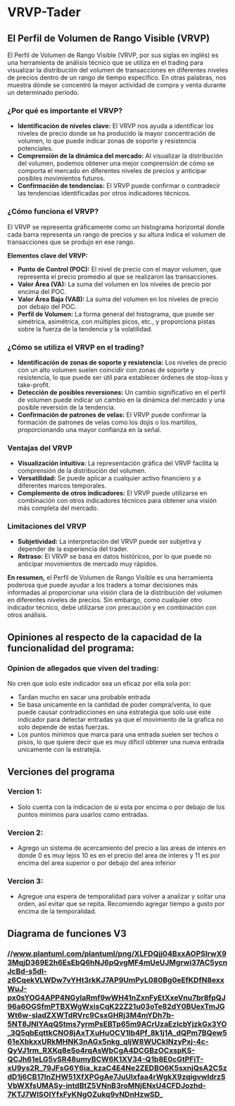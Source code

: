 # VRVP-Tader

## El Perfil de Volumen de Rango Visible (VRVP)

El Perfil de Volumen de Rango Visible (VRVP, por sus siglas en inglés) es una herramienta de análisis técnico que se utiliza en el trading para visualizar la distribución del volumen de transacciones en diferentes niveles de precios dentro de un rango de tiempo específico. En otras palabras, nos muestra dónde se concentró la mayor actividad de compra y venta durante un determinado período.

### ¿Por qué es importante el VRVP?
* **Identificación de niveles clave:** El VRVP nos ayuda a identificar los niveles de precio donde se ha producido la mayor concentración de volumen, lo que puede indicar zonas de soporte y resistencia potenciales.
* **Comprensión de la dinámica del mercado:** Al visualizar la distribución del volumen, podemos obtener una mejor comprensión de cómo se comporta el mercado en diferentes niveles de precios y anticipar posibles movimientos futuros.
* **Confirmación de tendencias:** El VRVP puede confirmar o contradecir las tendencias identificadas por otros indicadores técnicos.

### ¿Cómo funciona el VRVP?
El VRVP se representa gráficamente como un histograma horizontal donde cada barra representa un rango de precios y su altura indica el volumen de transacciones que se produjo en ese rango.

**Elementos clave del VRVP:**

* **Punto de Control (POC):** El nivel de precio con el mayor volumen, que representa el precio promedio al que se realizaron las transacciones.
* **Valor Área (VA):** La suma del volumen en los niveles de precio por encima del POC.
* **Valor Área Baja (VAB):** La suma del volumen en los niveles de precio por debajo del POC.
* **Perfil de Volumen:** La forma general del histograma, que puede ser simétrica, asimétrica, con múltiples picos, etc., y proporciona pistas sobre la fuerza de la tendencia y la volatilidad.

### ¿Cómo se utiliza el VRVP en el trading?
* **Identificación de zonas de soporte y resistencia:** Los niveles de precio con un alto volumen suelen coincidir con zonas de soporte y resistencia, lo que puede ser útil para establecer órdenes de stop-loss y take-profit.
* **Detección de posibles reversiones:** Un cambio significativo en el perfil de volumen puede indicar un cambio en la dinámica del mercado y una posible reversión de la tendencia.
* **Confirmación de patrones de velas:** El VRVP puede confirmar la formación de patrones de velas como los dojis o los martillos, proporcionando una mayor confianza en la señal.

### Ventajas del VRVP
* **Visualización intuitiva:** La representación gráfica del VRVP facilita la comprensión de la distribución del volumen.
* **Versatilidad:** Se puede aplicar a cualquier activo financiero y a diferentes marcos temporales.
* **Complemento de otros indicadores:** El VRVP puede utilizarse en combinación con otros indicadores técnicos para obtener una visión más completa del mercado.

### Limitaciones del VRVP
* **Subjetividad:** La interpretación del VRVP puede ser subjetiva y depender de la experiencia del trader.
* **Retraso:** El VRVP se basa en datos históricos, por lo que puede no anticipar movimientos de mercado muy rápidos.

**En resumen,** el Perfil de Volumen de Rango Visible es una herramienta poderosa que puede ayudar a los traders a tomar decisiones más informadas al proporcionar una visión clara de la distribución del volumen en diferentes niveles de precios. Sin embargo, como cualquier otro indicador técnico, debe utilizarse con precaución y en combinación con otros análisis.

## Opiniones al respecto de la capacidad de la funcionalidad del programa:

### Opinion de allegados que viven del trading:
No cren que solo este indicador sea un eficaz por ella sola por:
  * Tardan mucho en sacar una probable entrada
   * Se basa unicamente en la cantidad de poder compra/venta, lo que puede causar contradicciones en una estrategia que solo use este indicador para detectar entradas ya que el movimiento de la grafica no solo depende de estas fuerzas.
  * Los puntos minimos que marca para una entrada suelen ser techos o pisos, lo que quiere decir que es muy dificil obtener una nueva entrada unicamente con la estratejia.

## Verciones del programa
### Vercion 1:
* Solo cuenta con la indicacion de si esta por encima o por debajo de los puntos minimos para usarlos como entradas.
### Vercion 2:
* Agrego un sistema de acercamiento del precio a las areas de interes en donde 0 es muy lejos 10 es en el precio del area de interes y 11 es por encima del area superior o por debajo del area inferior
### Vercion 3:
* Agregue una espera de temporalidad para volver a analizar y soltar una orden, asi evitar que se repita. Recomiendo agregar tiempo a gusto por encima de la temporalidad. 
## Diagrama de funciones V3
### //www.plantuml.com/plantuml/png/XLFDQjj04BxxAOPSIrwX93MqjD369E2h6EsEbQ6hNJ6pQvgMF4mUeUJMgrwi37AC5ycnJcBd-s5dl-z6CqekVLWDw7vYHt3rkKJ7AP9UmPyL080Bg0eEfKDfN8exxWuJ-px0sYOG4APP4NGylaRmf9wWH41nZxnFyEtXxeVnu7br8fpQJ96a6OGSfmPTBXWgWxisCqK22Z21u03oTe82dY0BUexTmJGWt6w-sladZXWTdRVrc9CsxGHRj3M4mYDh7b-5NT8JNIYAqQStms7yrmPsEBTp65m9ACrUzaEzlcbYjzkGx3YO_3Q5qbEqttkCNO8jAxTXuHuOCV1lb4Pf_8k1j1A_dQPm7BQew561eXbkxxURkMHNK3nAGx5nkg_qljW8WUCkINzyPxj-4c-QyVJ1rm_RXKq8eSo4rqAsWbCgA4DCGBzOCxspKS-QCJh61eLG5vSR48umyBCW6K1XV34-Q1b8E0cGtPFiT-xU9ys2R_79JFsG6Y6ia_kzaC4E4Ne2ZEDBO6K5sxnjQsA2CSzdD1j6CB17lnZHW51XfXPGgAe7JuUIxfaa4rWgkX9zqigvwldrzSVbWXfsUMASy-intdBtZ5VNnB3roMNjENxU4CFDJozhd-7KTJ7WISOlYfxFyKNgOZukq9vNDnHzwSD_
